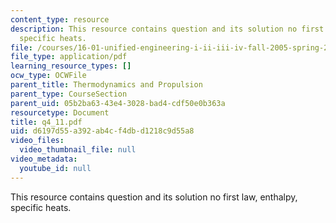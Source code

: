 ```yaml
---
content_type: resource
description: This resource contains question and its solution no first law, enthalpy,
  specific heats.
file: /courses/16-01-unified-engineering-i-ii-iii-iv-fall-2005-spring-2006/d6197d55a392ab4cf4dbd1218c9d55a8_q4_11.pdf
file_type: application/pdf
learning_resource_types: []
ocw_type: OCWFile
parent_title: Thermodynamics and Propulsion
parent_type: CourseSection
parent_uid: 05b2ba63-43e4-3028-bad4-cdf50e0b363a
resourcetype: Document
title: q4_11.pdf
uid: d6197d55-a392-ab4c-f4db-d1218c9d55a8
video_files:
  video_thumbnail_file: null
video_metadata:
  youtube_id: null
---
```

This resource contains question and its solution no first law, enthalpy, specific heats.

